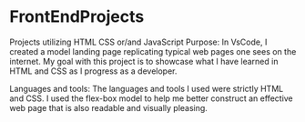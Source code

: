 # FrontEndProjects
Projects utilizing HTML CSS or/and JavaScript
Purpose: In VsCode, I created a model landing page replicating typical web pages one sees on the internet. My goal with this project is to showcase what I have learned in HTML and CSS as I progress as a developer.

Languages and tools: The languages and tools I used were strictly HTML and CSS. I used the flex-box model to help me better construct an effective web page that is also readable and visually pleasing. 

